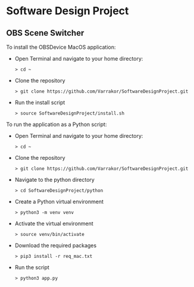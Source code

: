 # Software Design Project

## OBS Scene Switcher

To install the OBSDevice MacOS application:

- Open Terminal and navigate to your home directory:

  ```console
  > cd ~
  ```

- Clone the repository

  ```console
  > git clone https://github.com/Varrakor/SoftwareDesignProject.git
  ```

- Run the install script
  ```console
  > source SoftwareDesignProject/install.sh
  ```

To run the application as a Python script:

- Open Terminal and navigate to your home directory:

  ```console
  > cd ~
  ```

- Clone the repository

  ```console
  > git clone https://github.com/Varrakor/SoftwareDesignProject.git
  ```

- Navigate to the python directory

  ```console
  > cd SoftwareDesignProject/python
  ```

- Create a Python virtual environment

  ```console
  > python3 -m venv venv
  ```

- Activate the virtual environment

  ```console
  > source venv/bin/activate
  ```

- Download the required packages

  ```console
  > pip3 install -r req_mac.txt
  ```

- Run the script
  ```console
  > python3 app.py
  ```
